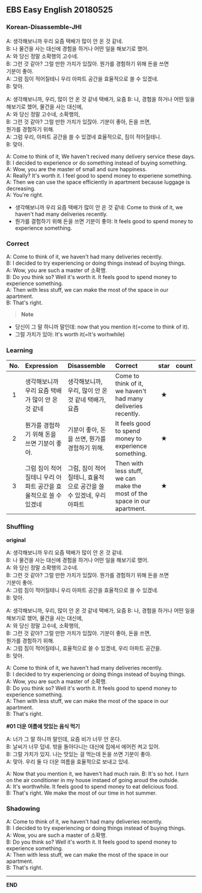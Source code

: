 ## EBS Easy English 20180525

### Korean-Disassemble-JHI

A: 생각해보니까 우리 요즘 택배가 많이 안 온 것 같네.  
B: 나 물건을 사는 대신에 경험을 하거나 어떤 일을 해보기로 했어.    
A: 와 당신 정말 소확행의 고수네.    
B: 그런 것 같아? 그럴 만한 가치가 있잖아. 뭔가를 경험하기 위해 돈을 쓰면  
   기분이 좋아.  
A: 그럼 짐이 적어질테니 우리 아파트 공간을 효율적으로 쓸 수 있겠네.  
B: 맞아.  


A: 생각해보니까, 우리, 많이 안 온 것 같네 택배가, 요즘
B: 나, 경험을 하거나 어떤 일을 해보기로 했어, 물건을 사는 대신에,     
A: 와 당신 정말 고수네, 소확행의,    
B: 그런 것 같아? 그럴 만한 가치가 있잖아. 기분이 좋아, 돈을 쓰면,  
   뭔가를 경험하기 위해.  
A: 그럼 우리, 아파트 공간을 쓸 수 있겠네 효율적으로, 짐이 적어질테니.    
B: 맞아.  

A: Come to think of it, We haven't recived many delivery service these days.  
B: I decided to experience or do something instead of buying something.  
A: Wow, you are the master of small and sure happiness.  
A: Really? It's worth it. I feel good to spend money to experiene something.  
A: Then we can use the space efficiently in apartment because luggage is decreasing.  
A: You're right.    


+ 생각해보니까 우리 요즘 택배가 많이 안 온 것 같네: Come to think of it, we haven't had many deliveries recently.  
+ 뭔가를 결험하기 위해 돈을 쓰면 기분이 좋아: It feels good to spend money to experience something.



### Correct

A: Come to think of it, we haven't had many deliveries recently.  
B: I decided to try experiencing or doing things instead of buying things.    
A: Wow, you are such a master of 소확행.   
B: Do you think so? Well it's worth it. It feels good to spend money to experience something.  
A: Then with less stuff, we can make the most of the space in our apartment.   
B: That's right.   

> **Note**
- 당신이 그 말 하니까 말인데: now that you mention it(=come to think of it).
- 그럴 가치가 있아: It's worth it(=It's worhwhile)


### Learning

| No. | Expression | Disassemble | Correct | star | count |
| :---: | :--- | :--- | :--- | :---: | :---: |
| 1 |생각해보니까 우리 요즘 택배가 많이 안 온 것 같네 |  생각해보니까, 우리, 많이 안 온 것 같네 택배가, 요즘 | Come to think of it, we haven't had many deliveries recently. | ★ |  |
| 2 | 뭔가를 경험하기 위해 돈을 쓰면 기분이 좋아. | 기분이 좋아, 돈을 쓰면, 뭔가를 경험하기 위해. | It feels good to spend money to experience something. | ★ |  |
| 3 | 그럼 짐이 적어질테니 우리 아파트 공간을 효율적으로 쓸 수 있겠네 |  그럼, 짐이 적어질테니, 효율적으로 공간을 쓸 수 있겠네, 우리 아파트 | Then with less stuff, we can make the most of the space in our apartment. | ★ |  |




### Shuffling

**original**

A: 생각해보니까 우리 요즘 택배가 많이 안 온 것 같네.  
B: 나 물건을 사는 대신에 경험을 하거나 어떤 일을 해보기로 했어.    
A: 와 당신 정말 소확행의 고수네.    
B: 그런 것 같아? 그럴 만한 가치가 있잖아. 뭔가를 경험하기 위해 돈을 쓰면  
   기분이 좋아.  
A: 그럼 짐이 적어질테니 우리 아파트 공간을 효율적으로 쓸 수 있겠네.  
B: 맞아.  


A: 생각해보니까, 우리, 많이 안 온 것 같네 택배가, 요즘
B: 나, 경험을 하거나 어떤 일을 해보기로 했어, 물건을 사는 대신에,     
A: 와 당신 정말 고수네, 소확행의,    
B: 그런 것 같아? 그럴 만한 가치가 있잖아. 기분이 좋아, 돈을 쓰면,  
   뭔가를 경험하기 위해.  
A: 그럼 짐이 적어질테니, 효율적으로 쓸 수 있겠네, 우리 아파트 공간을.    
B: 맞아.  

A: Come to think of it, we haven't had many deliveries recently.  
B: I decided to try experiencing or doing things instead of buying things.    
A: Wow, you are such a master of 소확행.   
B: Do you think so? Well it's worth it. It feels good to spend money to experience something.  
A: Then with less stuff, we can make the most of the space in our apartment.   
B: That's right.

**#01 더운 여름에 맛있는 음식 먹기**  

A: 너가 그 말 하니까 말인데, 요즘 비가 너무 안 온다.  
B: 날씨가 너무 덥네. 밖을 돌아다니는 대신에 집에서 에어컨 켜고 있어.      
B: 그럴 가치가 있지. 나는 맛있는 걸 먹는데 돈을 쓰면 기분이 좋아.  
A: 맞아. 우리 둘 다 더운 여름을 효율적으로 보내고 있네.

A: Now that you mention it, we haven't had much rain.
B: It's so hot. I turn on the air conditioner in my house instaed of going aroud the outside.   
A: It's worthwhile. It feels good to spend money to eat delicious food.  
B: That's right. We make the most of our time in hot summer.   

### Shadowing

A: Come to think of it, we haven't had many deliveries recently.  
B: I decided to try experiencing or doing things instead of buying things.    
A: Wow, you are such a master of 소확행.   
B: Do you think so? Well it's worth it. It feels good to spend money to experience something.  
A: Then with less stuff, we can make the most of the space in our apartment.   
B: That's right.


---

**END**

